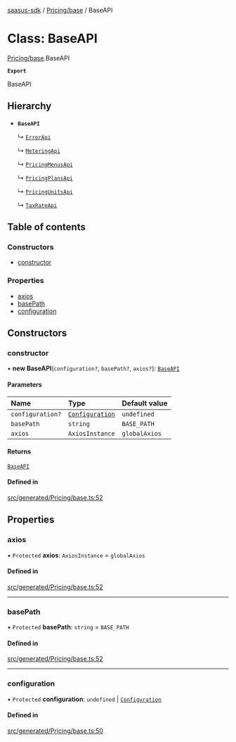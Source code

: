 [saasus-sdk](../README.md) / [Pricing/base](../modules/Pricing_base.md) / BaseAPI

# Class: BaseAPI

[Pricing/base](../modules/Pricing_base.md).BaseAPI

**`Export`**

BaseAPI

## Hierarchy

- **`BaseAPI`**

  ↳ [`ErrorApi`](Pricing_api.ErrorApi.md)

  ↳ [`MeteringApi`](Pricing_api.MeteringApi.md)

  ↳ [`PricingMenusApi`](Pricing_api.PricingMenusApi.md)

  ↳ [`PricingPlansApi`](Pricing_api.PricingPlansApi.md)

  ↳ [`PricingUnitsApi`](Pricing_api.PricingUnitsApi.md)

  ↳ [`TaxRateApi`](Pricing_api.TaxRateApi.md)

## Table of contents

### Constructors

- [constructor](Pricing_base.BaseAPI.md#constructor)

### Properties

- [axios](Pricing_base.BaseAPI.md#axios)
- [basePath](Pricing_base.BaseAPI.md#basepath)
- [configuration](Pricing_base.BaseAPI.md#configuration)

## Constructors

### constructor

• **new BaseAPI**(`configuration?`, `basePath?`, `axios?`): [`BaseAPI`](Pricing_base.BaseAPI.md)

#### Parameters

| Name | Type | Default value |
| :------ | :------ | :------ |
| `configuration?` | [`Configuration`](Pricing_configuration.Configuration.md) | `undefined` |
| `basePath` | `string` | `BASE_PATH` |
| `axios` | `AxiosInstance` | `globalAxios` |

#### Returns

[`BaseAPI`](Pricing_base.BaseAPI.md)

#### Defined in

[src/generated/Pricing/base.ts:52](https://github.com/saasus-platform/saasus-sdk-javascript/blob/09ef427/src/generated/Pricing/base.ts#L52)

## Properties

### axios

• `Protected` **axios**: `AxiosInstance` = `globalAxios`

#### Defined in

[src/generated/Pricing/base.ts:52](https://github.com/saasus-platform/saasus-sdk-javascript/blob/09ef427/src/generated/Pricing/base.ts#L52)

___

### basePath

• `Protected` **basePath**: `string` = `BASE_PATH`

#### Defined in

[src/generated/Pricing/base.ts:52](https://github.com/saasus-platform/saasus-sdk-javascript/blob/09ef427/src/generated/Pricing/base.ts#L52)

___

### configuration

• `Protected` **configuration**: `undefined` \| [`Configuration`](Pricing_configuration.Configuration.md)

#### Defined in

[src/generated/Pricing/base.ts:50](https://github.com/saasus-platform/saasus-sdk-javascript/blob/09ef427/src/generated/Pricing/base.ts#L50)
